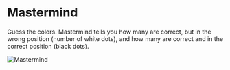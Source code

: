 # Mastermind

Guess the colors.  Mastermind tells you how many are correct, but in the wrong
position (number of white dots), and how many are correct and in the correct
position (black dots).

![Mastermind](https://github.com/InvaderZim62/Mastermind/assets/34785252/44dcd234-411a-4bbd-88fd-8b1e658faa8c)
